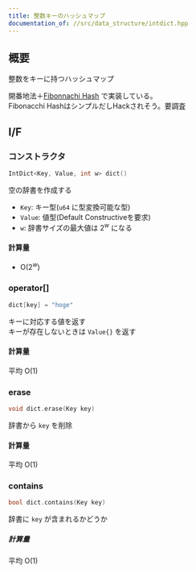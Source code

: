 ```yaml
---
title: 整数キーのハッシュマップ
documentation_of: //src/data_structure/intdict.hpp
---
```


## 概要

整数をキーに持つハッシュマップ

開番地法＋[Fibonnachi Hash](https://en.wikipedia.org/wiki/Hash_function#Fibonacci_hashing) で実装している。  
Fibonacchi HashはシンプルだしHackされそう。要調査

## I/F

### コンストラクタ

```cpp
IntDict<Key, Value, int w> dict()
```

空の辞書を作成する

- `Key`: キー型(`u64` に型変換可能な型)
- `Value`: 値型(Default Constructiveを要求)
- `w`: 辞書サイズの最大値は $2^w$ になる

#### 計算量

- $\mathrm{O}(2^w)$

### operator[]

```cpp
dict[key] = "hoge"
```

キーに対応する値を返す  
キーが存在しないときは `Value{}` を返す

#### 計算量

平均 $\mathrm{O}(1)$

### erase

```cpp
void dict.erase(Key key)
```

辞書から `key` を削除

#### 計算量

平均 $\mathrm{O}(1)$

### contains

```cpp
bool dict.contains(Key key)
```

辞書に `key` が含まれるかどうか

##### 計算量

平均 $\mathrm{O}(1)$
